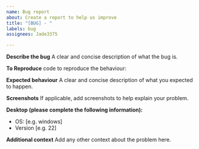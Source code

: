 ```yaml
---
name: Bug report
about: Create a report to help us improve
title: "[BUG] - "
labels: bug
assignees: Jade3375

---
```


**Describe the bug**
A clear and concise description of what the bug is.

**To Reproduce**
code to reproduce the behaviour:

**Expected behaviour**
A clear and concise description of what you expected to happen.

**Screenshots**
If applicable, add screenshots to help explain your problem.

**Desktop (please complete the following information):**
 - OS: [e.g. windows]
 - Version [e.g. 22]

**Additional context**
Add any other context about the problem here.
